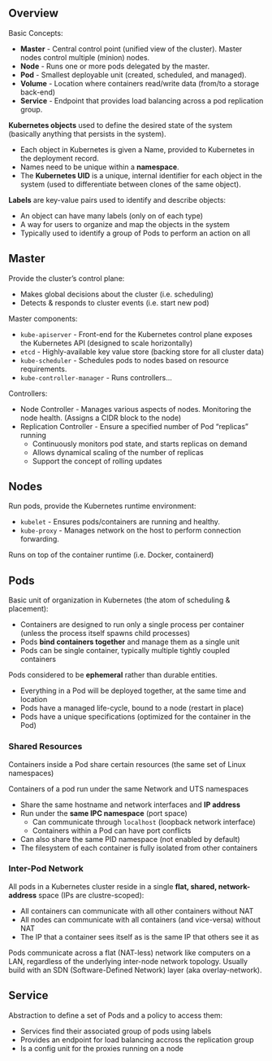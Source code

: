 ## Overview

Basic Concepts:

- **Master** - Central control point (unified view of the cluster).
  Master nodes control multiple (minion) nodes.
- **Node** - Runs one or more pods delegated by the master.
- **Pod** - Smallest deployable unit (created, scheduled, and managed).
- **Volume** - Location where containers read/write data (from/to a storage back-end)
- **Service** - Endpoint that provides load balancing across a pod replication group.

**Kubernetes objects** used to define the desired state of the system
(basically anything that persists in the system).

- Each object in Kubernetes is given a Name, provided to Kubernetes in the 
  deployment record.
- Names need to be unique within a **namespace**.
- The **Kubernetes UID** is a unique, internal identifier for each object in 
  the system (used to differentiate between clones of the same object).

**Labels** are key-value pairs used to identify and describe objects:

- An object can have many labels (only on of each type)
- A way for users to organize and map the objects in the system
- Typically used to identify a group of Pods to perform an action on all

## Master

Provide the cluster’s control plane:

- Makes global decisions about the cluster (i.e. scheduling)
- Detects & responds to cluster events (i.e. start new pod)

Master components:

- `kube-apiserver` - Front-end for the Kubernetes control plane exposes the 
  Kubernetes API (designed to scale horizontally)
- `etcd` - Highly-available key value store (backing store for all cluster data)
- `kube-scheduler` - Schedules pods to nodes based on resource requirements.
- `kube-controller-manager` - Runs controllers...

Controllers:

- Node Controller - Manages various aspects of nodes. Monitoring the node
  health. (Assigns a CIDR block to the node)
- Replication Controller - Ensure a specified number of Pod “replicas” running
  - Continuously monitors pod state, and starts replicas on demand
  - Allows dynamical scaling of the number of replicas
  - Support the concept of rolling updates


## Nodes

Run pods, provide the Kubernetes runtime environment:

- `kubelet` - Ensures pods/containers are running and healthy.
- `kube-proxy` - Manages network on the host to perform connection forwarding.

Runs on top of the container runtime (i.e. Docker, containerd)



## Pods

Basic unit of organization in Kubernetes (the atom of scheduling & placement):

* Containers are designed to run only a single process per container 
  (unless the process itself spawns child processes)
* Pods **bind containers together** and manage them as a single unit
* Pods can be single container, typically multiple tightly coupled containers

Pods considered to be **ephemeral** rather than durable entities.

* Everything in a Pod will be deployed together, at the same time and location
* Pods have a managed life-cycle, bound to a node (restart in place)
* Pods have a unique specifications (optimized for the container in the Pod)

### Shared Resources

Containers inside a Pod share certain resources (the same set of Linux namespaces)

Containers of a pod run under the same Network and UTS namespaces

* Share the same hostname and network interfaces and **IP address**
* Run under the **same IPC namespace** (port space)
  - Can communicate through `localhost` (loopback network interface)
  - Containers within a Pod can have port conflicts
* Can also share the same PID namespace (not enabled by default)
* The filesystem of each container is fully isolated from other containers

### Inter-Pod Network

All pods in a Kubernetes cluster reside in a single **flat, shared, 
network-address** space (IPs are clustre-scoped):

* All containers can communicate with all other containers without NAT
* All nodes can communicate with all containers (and vice-versa) without NAT
* The IP that a container sees itself as is the same IP that others see it as

Pods communicate across a flat (NAT-less) network like computers on a LAN, 
regardless of the underlying inter-node network topology. Usually build with
an SDN (Software-Defined Network) layer (aka overlay-network).

## Service

Abstraction to define a set of Pods and a policy to access them:

- Services find their associated group of pods using labels
- Provides an endpoint for load balancing accross the replication group
- Is a config unit for the proxies running on a node
